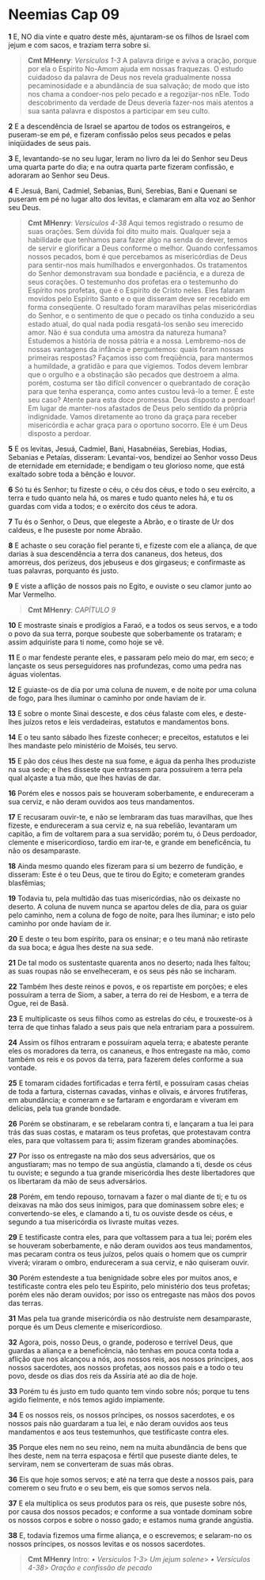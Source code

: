 # Neemias Cap 09

**1** 	E, NO dia vinte e quatro deste mês, ajuntaram-se os filhos de Israel com jejum e com sacos, e traziam terra sobre si.

> **Cmt MHenry**: *Versículos 1-3* A palavra dirige e aviva a oração, porque por ela o Espírito No-Amom ajuda em nossas fraquezas. O estudo cuidadoso da palavra de Deus nos revela gradualmente nossa pecaminosidade e a abundância de sua salvação; de modo que isto nos chama a condoer-nos pelo pecado e a regozijar-nos nEle. Todo descobrimento da verdade de Deus deveria fazer-nos mais atentos a sua santa palavra e dispostos a participar em seu culto.

**2** 	E a descendência de Israel se apartou de todos os estrangeiros, e puseram-se em pé, e fizeram confissão pelos seus pecados e pelas iniqüidades de seus pais.

**3** 	E, levantando-se no seu lugar, leram no livro da lei do Senhor seu Deus uma quarta parte do dia; e na outra quarta parte fizeram confissão, e adoraram ao Senhor seu Deus.

**4** 	E Jesuá, Bani, Cadmiel, Sebanias, Buni, Serebias, Bani e Quenani se puseram em pé no lugar alto dos levitas, e clamaram em alta voz ao Senhor seu Deus.

> **Cmt MHenry**: *Versículos 4-38* Aqui temos registrado o resumo de suas orações. Sem dúvida foi dito muito mais. Qualquer seja a habilidade que tenhamos para fazer algo na senda do dever, temos de servir e glorificar a Deus conforme o melhor. Quando confessamos nossos pecados, bom é que percebamos as misericórdias de Deus para sentir-nos mais humilhados e envergonhados. Os tratamentos do Senhor demonstravam sua bondade e paciência, e a dureza de seus corações. O testemunho dos profetas era o testemunho do Espírito nos profetas, que é o Espírito de Cristo neles. Eles falaram movidos pelo Espírito Santo e o que disseram deve ser recebido em forma conseqüente. O resultado foram maravilhas pelas misericórdias do Senhor, e o sentimento de que o pecado os tinha conduzido a seu estado atual, do qual nada podia resgatá-los senão seu imerecido amor. Não é sua conduta uma amostra da natureza humana? Estudemos a história de nossa pátria e a nossa. Lembremo-nos de nossas vantagens da infância e perguntemos: quais foram nossas primeiras respostas? Façamos isso com freqüência, para mantermos a humildade, a gratidão e para que vigiemos. Todos devem lembrar que o orgulho e a obstinação são pecados que destroem a alma. porém, costuma ser tão difícil convencer o quebrantado de coração para que tenha esperança, como antes custou levá-lo a temer. É este seu caso? Atente para esta doce promessa. Deus disposto a perdoar! Em lugar de manter-nos afastados de Deus pelo sentido da própria indignidade. Vamos diretamente ao trono da graça para receber misericórdia e achar graça para o oportuno socorro. Ele é um Deus disposto a perdoar.

**5** 	E os levitas, Jesuá, Cadmiel, Bani, Hasabnéias, Serebias, Hodias, Sebanias e Petaías, disseram: Levantai-vos, bendizei ao Senhor vosso Deus de eternidade em eternidade; e bendigam o teu glorioso nome, que está exaltado sobre toda a bênção e louvor.

**6** 	Só tu és Senhor; tu fizeste o céu, o céu dos céus, e todo o seu exército, a terra e tudo quanto nela há, os mares e tudo quanto neles há, e tu os guardas com vida a todos; e o exército dos céus te adora.

**7** 	Tu és o Senhor, o Deus, que elegeste a Abrão, e o tiraste de Ur dos caldeus, e lhe puseste por nome Abraão.

**8** 	E achaste o seu coração fiel perante ti, e fizeste com ele a aliança, de que darias à sua descendência a terra dos cananeus, dos heteus, dos amorreus, dos perizeus, dos jebuseus e dos girgaseus; e confirmaste as tuas palavras, porquanto és justo.

**9** 	E viste a aflição de nossos pais no Egito, e ouviste o seu clamor junto ao Mar Vermelho.

> **Cmt MHenry**: *CAPÍTULO 9*

**10** 	E mostraste sinais e prodígios a Faraó, e a todos os seus servos, e a todo o povo da sua terra, porque soubeste que soberbamente os trataram; e assim adquiriste para ti nome, como hoje se vê.

**11** 	E o mar fendeste perante eles, e passaram pelo meio do mar, em seco; e lançaste os seus perseguidores nas profundezas, como uma pedra nas águas violentas.

**12** 	E guiaste-os de dia por uma coluna de nuvem, e de noite por uma coluna de fogo, para lhes iluminar o caminho por onde haviam de ir.

**13** 	E sobre o monte Sinai desceste, e dos céus falaste com eles, e deste-lhes juízos retos e leis verdadeiras, estatutos e mandamentos bons.

**14** 	E o teu santo sábado lhes fizeste conhecer; e preceitos, estatutos e lei lhes mandaste pelo ministério de Moisés, teu servo.

**15** 	E pão dos céus lhes deste na sua fome, e água da penha lhes produziste na sua sede; e lhes disseste que entrassem para possuírem a terra pela qual alçaste a tua mão, que lhes havias de dar.

**16** 	Porém eles e nossos pais se houveram soberbamente, e endureceram a sua cerviz, e não deram ouvidos aos teus mandamentos.

**17** 	E recusaram ouvir-te, e não se lembraram das tuas maravilhas, que lhes fizeste, e endureceram a sua cerviz e, na sua rebelião, levantaram um capitão, a fim de voltarem para a sua servidão; porém tu, ó Deus perdoador, clemente e misericordioso, tardio em irar-te, e grande em beneficência, tu não os desamparaste.

**18** 	Ainda mesmo quando eles fizeram para si um bezerro de fundição, e disseram: Este é o teu Deus, que te tirou do Egito; e cometeram grandes blasfêmias;

**19** 	Todavia tu, pela multidão das tuas misericórdias, não os deixaste no deserto. A coluna de nuvem nunca se apartou deles de dia, para os guiar pelo caminho, nem a coluna de fogo de noite, para lhes iluminar; e isto pelo caminho por onde haviam de ir.

**20** 	E deste o teu bom espírito, para os ensinar; e o teu maná não retiraste da sua boca; e água lhes deste na sua sede.

**21** 	De tal modo os sustentaste quarenta anos no deserto; nada lhes faltou; as suas roupas não se envelheceram, e os seus pés não se incharam.

**22** 	Também lhes deste reinos e povos, e os repartiste em porções; e eles possuíram a terra de Siom, a saber, a terra do rei de Hesbom, e a terra de Ogue, rei de Basã.

**23** 	E multiplicaste os seus filhos como as estrelas do céu, e trouxeste-os à terra de que tinhas falado a seus pais que nela entrariam para a possuírem.

**24** 	Assim os filhos entraram e possuíram aquela terra; e abateste perante eles os moradores da terra, os cananeus, e lhos entregaste na mão, como também os reis e os povos da terra, para fazerem deles conforme a sua vontade.

**25** 	E tomaram cidades fortificadas e terra fértil, e possuíram casas cheias de toda a fartura, cisternas cavadas, vinhas e olivais, e árvores frutíferas, em abundância; e comeram e se fartaram e engordaram e viveram em delícias, pela tua grande bondade.

**26** 	Porém se obstinaram, e se rebelaram contra ti, e lançaram a tua lei para trás das suas costas, e mataram os teus profetas, que protestavam contra eles, para que voltassem para ti; assim fizeram grandes abominações.

**27** 	Por isso os entregaste na mão dos seus adversários, que os angustiaram; mas no tempo de sua angústia, clamando a ti, desde os céus tu ouviste; e segundo a tua grande misericórdia lhes deste libertadores que os libertaram da mão de seus adversários.

**28** 	Porém, em tendo repouso, tornavam a fazer o mal diante de ti; e tu os deixavas na mão dos seus inimigos, para que dominassem sobre eles; e convertendo-se eles, e clamando a ti, tu os ouviste desde os céus, e segundo a tua misericórdia os livraste muitas vezes.

**29** 	E testificaste contra eles, para que voltassem para a tua lei; porém eles se houveram soberbamente, e não deram ouvidos aos teus mandamentos, mas pecaram contra os teus juízos, pelos quais o homem que os cumprir viverá; viraram o ombro, endureceram a sua cerviz, e não quiseram ouvir.

**30** 	Porém estendeste a tua benignidade sobre eles por muitos anos, e testificaste contra eles pelo teu Espírito, pelo ministério dos teus profetas; porém eles não deram ouvidos; por isso os entregaste nas mãos dos povos das terras.

**31** 	Mas pela tua grande misericórdia os não destruíste nem desamparaste, porque és um Deus clemente e misericordioso.

**32** 	Agora, pois, nosso Deus, o grande, poderoso e terrível Deus, que guardas a aliança e a beneficência, não tenhas em pouca conta toda a aflição que nos alcançou a nós, aos nossos reis, aos nossos príncipes, aos nossos sacerdotes, aos nossos profetas, aos nossos pais e a todo o teu povo, desde os dias dos reis da Assíria até ao dia de hoje.

**33** 	Porém tu és justo em tudo quanto tem vindo sobre nós; porque tu tens agido fielmente, e nós temos agido impiamente.

**34** 	E os nossos reis, os nossos príncipes, os nossos sacerdotes, e os nossos pais não guardaram a tua lei, e não deram ouvidos aos teus mandamentos e aos teus testemunhos, que testificaste contra eles.

**35** 	Porque eles nem no seu reino, nem na muita abundância de bens que lhes deste, nem na terra espaçosa e fértil que puseste diante deles, te serviram, nem se converteram de suas más obras.

**36** 	Eis que hoje somos servos; e até na terra que deste a nossos pais, para comerem o seu fruto e o seu bem, eis que somos servos nela.

**37** 	E ela multiplica os seus produtos para os reis, que puseste sobre nós, por causa dos nossos pecados; e conforme a sua vontade dominam sobre os nossos corpos e sobre o nosso gado; e estamos numa grande angústia.

**38** 	E, todavia fizemos uma firme aliança, e o escrevemos; e selaram-no os nossos príncipes, os nossos levitas e os nossos sacerdotes.


> **Cmt MHenry** Intro: *• Versículos 1-3*> *Um jejum solene*> *• Versículos 4-38*> *Oração e confissão de pecado*